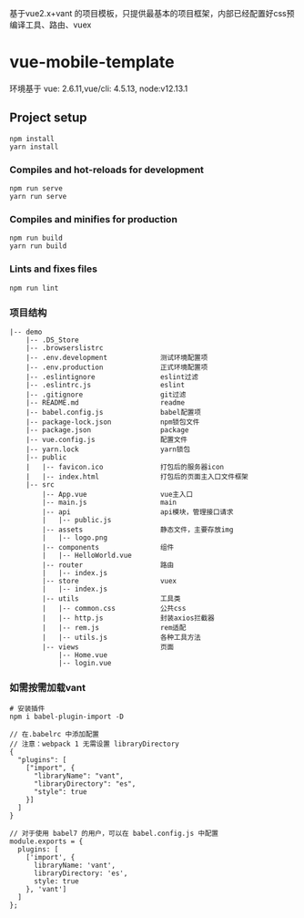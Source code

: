 <!--
 * @Author: yuyongxing
 * @Date: 2021-10-18 11:40:44
 * @LastEditors: yuyongxing
 * @LastEditTime: 2021-11-24 14:47:11
 * @Description: 
-->
基于vue2.x+vant 的项目模板，只提供最基本的项目框架，内部已经配置好css预编译工具、路由、vuex
# vue-mobile-template

环境基于 vue: 2.6.11,vue/cli: 4.5.13, node:v12.13.1

## Project setup
```
npm install
yarn install
```

### Compiles and hot-reloads for development
```
npm run serve
yarn run serve
```

### Compiles and minifies for production
```
npm run build
yarn run build
```

### Lints and fixes files
```
npm run lint
```

### 项目结构
```
|-- demo
    |-- .DS_Store
    |-- .browserslistrc
    |-- .env.development             测试环境配置项
    |-- .env.production              正式环境配置项
    |-- .eslintignore                eslint过滤
    |-- .eslintrc.js                 eslint
    |-- .gitignore                   git过滤
    |-- README.md                    readme
    |-- babel.config.js              babel配置项
    |-- package-lock.json            npm锁包文件
    |-- package.json                 package
    |-- vue.config.js                配置文件
    |-- yarn.lock                    yarn锁包
    |-- public    
    |   |-- favicon.ico              打包后的服务器icon
    |   |-- index.html               打包后的页面主入口文件框架
    |-- src
        |-- App.vue                  vue主入口
        |-- main.js                  main
        |-- api                      api模块，管理接口请求
        |   |-- public.js
        |-- assets                   静态文件，主要存放img
        |   |-- logo.png
        |-- components               组件
        |   |-- HelloWorld.vue
        |-- router                   路由
        |   |-- index.js
        |-- store                    vuex
        |   |-- index.js
        |-- utils                    工具类
        |   |-- common.css           公共css
        |   |-- http.js              封装axios拦截器
        |   |-- rem.js               rem适配
        |   |-- utils.js             各种工具方法
        |-- views                    页面
            |-- Home.vue
            |-- login.vue

```

### 如需按需加载vant

```
# 安装插件
npm i babel-plugin-import -D
```
```
// 在.babelrc 中添加配置
// 注意：webpack 1 无需设置 libraryDirectory
{
  "plugins": [
    ["import", {
      "libraryName": "vant",
      "libraryDirectory": "es",
      "style": true
    }]
  ]
}

// 对于使用 babel7 的用户，可以在 babel.config.js 中配置
module.exports = {
  plugins: [
    ['import', {
      libraryName: 'vant',
      libraryDirectory: 'es',
      style: true
    }, 'vant']
  ]
};
```